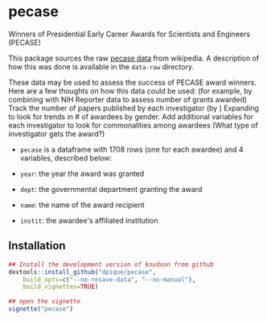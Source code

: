 # pecase
Winners of Presidential Early Career Awards for Scientists and Engineers (PECASE)

This package sources the raw [pecase data]() from wikipedia.
A description of how this was done is available in the `data-raw` directory.

These data may be used to assess the success of PECASE award winners. Here are a few thoughts on how this data could be used: (for example, by combining with NIH Reporter data to assess number of grants awarded)
Track the number of papers published by each investigator (by )
Expanding to look for trends in # of awardees by gender.
Add additional variables for each investigator to look for commonalities among awardees (What type of investigator gets the award?)

* `pecase` is a dataframe with 1708 rows (one for each awardee) and 4 variables, described below:

* `year`: the year the award was granted

* `dept`: the governmental department granting the award

* `name`: the name of the award recipient

* `instit`: the awardee's affiliated institution

  
## Installation

```R
## Install the development version of knudson from github
devtools::install_github("dpique/pecase",
    build_opts=c("--no-resave-data", "--no-manual"),
    build_vignettes=TRUE)

## open the vignette
vignette("pecase")
```
